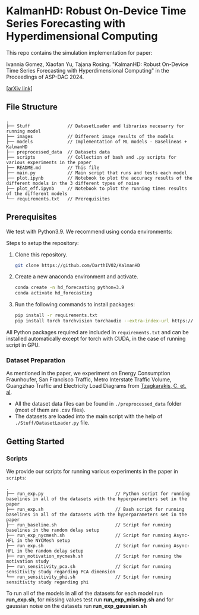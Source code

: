 # KalmanHD: Robust On-Device Time Series Forecasting with Hyperdimensional Computing

This repo contains the simulation implementation for paper:

Ivannia Gomez, Xiaofan Yu, Tajana Rosing. "KalmanHD: Robust On-Device Time Series Forecasting with Hyperdimensional Computing" in the Proceedings of ASP-DAC 2024.

[[arXiv link]]()

## File Structure

```
.
├── Stuff              // DatasetLoader and libraries necesarry for running model
├── images             // Different image results of the models
├── models             // Implementation of ML models - Baselineas + KalmanHD
├── preprocessed_data  // Datasets data
├── scripts            // Collection of bash and .py scripts for various experiments in the paper
├── README.md          // This file
├── main.py            // Main script that runs and tests each model
├── plot.ipynb         // Notebook to plot the accuracy results of the different models in the 3 different types of noise
├── plot_eff.ipynb     // Notebook to plot the running times results of the different models
└── requirements.txt   // Prerequisites
```
## Prerequisites

We test with Python3.9. We recommend using conda environments:

Steps to setup the repository:
   1) Clone this repository.
      ```bash
      git clone https://github.com/DarthIV02/KalmanHD
      ```
   3) Create a new anaconda environment and activate.
      ```bash
      conda create -n hd_forecasting python=3.9
      conda activate hd_forecasting
      ```
   5) Run the following commands to install packages:
      ```bash
      pip install -r requirements.txt
      pip install torch torchvision torchaudio --extra-index-url https://download.pytorch.org/whl/cu117
      ```
All Python packages required are included in `requirements.txt` and can be installed automatically except for torch with CUDA, in the case of running script in GPU.

### Dataset Preparation

As mentioned in the paper, we experiment on Energy Consumption Fraunhoufer, San Francisco Traffic, Metro Interstate Traffic Volume, Guangzhao Traffic and Electricity Load Diagrams from [Tzagkarakis, C. et. al](https://github.com/pcharala/multiple-timeseries-forecasting/tree/master). 

* All the dataset data files can be found in `./preprocessed_data` folder (most of them are .csv files).
* The datasets are loaded into the main script with the help of `./Stuff/DatasetLoader.py` file.

## Getting Started

### Scripts

We provide our scripts for running various experiments in the paper in `scripts`:

```
.
├── run_exp.py                           // Python script for running baselines in all of the datasets with the hyperparameters set in the paper
├── run_exp.sh                           // Bash script for running baselines in all of the datasets with the hyperparameters set in the paper
├── run_baseline.sh                      // Script for running baselines in the random delay setup
├── run_exp_nycmesh.sh                   // Script for running Async-HFL in the NYCMesh setup
├── run_exp.sh                           // Script for running Async-HFL in the random delay setup
├── run_motivation_nycmesh.sh            // Script for running the motivation study
├── run_sensitivity_pca.sh               // Script for running sensitivity study regarding PCA dimension
└── run_sensitivity_phi.sh               // Script for running sensitivity study regarding phi
```
To run all of the models in all of the datasets for each model run **run_exp.sh**, for missing values test run **run_exp_missing.sh** and for gaussian noise on the datasets run **run_exp_gaussian.sh**
